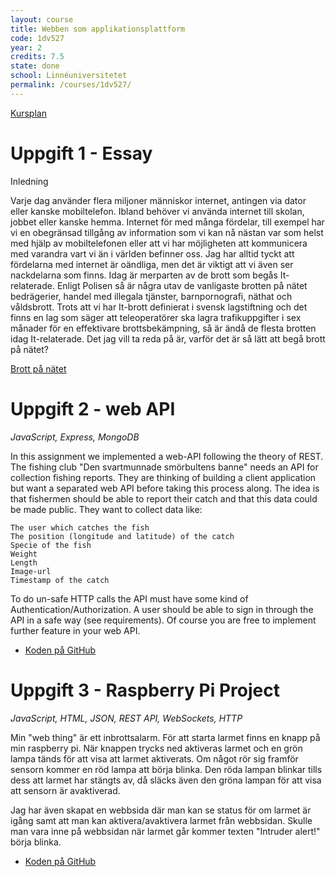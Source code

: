 ```yaml
---
layout: course
title: Webben som applikationsplattform
code: 1dv527
year: 2
credits: 7.5
state: done
school: Linnéuniversitetet
permalink: /courses/1dv527/
---
```


[Kursplan](/files/courseplan/1dv527.pdf)

Uppgift 1 - Essay
===

Inledning

Varje dag använder flera miljoner människor internet, antingen via dator eller kanske mobiltelefon. Ibland behöver vi använda internet till skolan, jobbet eller kanske hemma.
Internet för med många fördelar, till exempel har vi en obegränsad tillgång av information som vi kan nå nästan var som helst med hjälp av mobiltelefonen eller att vi har möjligheten att kommunicera med varandra vart vi än i världen befinner oss.
Jag har alltid tyckt att fördelarna med internet är oändliga, men det är viktigt att vi även ser nackdelarna som finns. Idag är merparten av de brott som begås It-relaterade. Enligt Polisen så är några utav de vanligaste brotten på nätet bedrägerier, handel med illegala tjänster, barnpornografi, näthat och våldsbrott.
Trots att vi har It-brott definierat i svensk lagstiftning och det finns en lag som säger att teleoperatörer ska lagra trafikuppgifter i sex månader för en effektivare brottsbekämpning, så är ändå de flesta brotten idag It-relaterade.
Det jag vill ta reda på är, varför det är så lätt att begå brott på nätet?

[Brott på nätet](/files/BrottPaNatet.pdf)

Uppgift 2 - web API
===
*JavaScript, Express, MongoDB*

In this assignment we implemented a web-API following the theory of REST. 
The fishing club "Den svartmunnade smörbultens banne" needs an API for collection fishing reports. They are thinking of building a client application but want a separated web API before taking this process along. The idea is that fishermen should be able to report their catch and that this data could be made public. They want to collect data like:

    The user which catches the fish
    The position (longitude and latitude) of the catch
    Specie of the fish
    Weight
    Length
    Image-url
    Timestamp of the catch

To do un-safe HTTP calls the API must have some kind of Authentication/Authorization. A user should be able to sign in through the API in a safe way (see requirements). Of course you are free to implement further feature in your web API.

- [Koden på GitHub](https://github.com/afandrey/Webben-som-applikationsplattform/tree/master/af222ug-examination-2)

Uppgift 3 - Raspberry Pi Project
===
*JavaScript, HTML, JSON, REST API, WebSockets, HTTP*

Min "web thing" är ett inbrottsalarm. För att starta larmet finns en knapp på min raspberry pi. När knappen trycks ned aktiveras larmet och en grön lampa tänds för att visa att larmet aktiverats. Om något rör sig framför sensorn kommer en röd lampa att börja blinka. Den röda lampan blinkar tills dess att larmet har stängts av, då släcks även den gröna lampan för att visa att sensorn är avaktiverad.

Jag har även skapat en webbsida där man kan se status för om larmet är igång samt att man kan aktivera/avaktivera larmet från webbsidan. Skulle man vara inne på webbsidan när larmet går kommer texten "Intruder alert!" börja blinka.

- [Koden på GitHub](https://github.com/afandrey/Webben-som-applikationsplattform/tree/master/af222ug-examination-2)